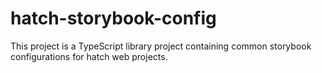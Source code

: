 # hatch-storybook-config
This project is a TypeScript library project containing common storybook configurations for hatch web projects.